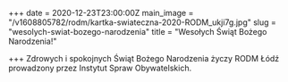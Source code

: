 +++
date = 2020-12-23T23:00:00Z
main_image = "/v1608805782/rodm/kartka-swiateczna-2020-RODM_ukji7g.jpg"
slug = "wesolych-swiat-bozego-narodzenia"
title = "Wesołych Świąt Bożego Narodzenia!"

+++
Zdrowych i spokojnych Świąt Bożego Narodzenia życzy RODM Łódź prowadzony przez Instytut Spraw Obywatelskich.
